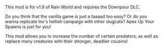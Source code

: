 This mod is for v1.9 of Rain World and requires the Downpour DLC.

Do you think that the vanilla game is just a taaaad too easy? Or do you wanna replicate Inv's hellish campaign with other slugcats? Apex Up Your Spawns is just for you!

This mod allows you to increase the number of certain predators, as well as replace many creatures with their stronger, deadlier cousins!
